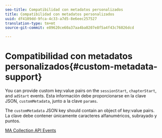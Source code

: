 ```yaml
---
seo-title: Compatibilidad con metadatos personalizados
title: Compatibilidad con metadatos personalizados
uuid: df4109dd-9fca-4c33-a7d5-8e6eec257527
translation-type: tm+mt
source-git-commit: e89620ce60a37aa4ba0207e8f5a4f43c76026dcd

---
```



# Compatibilidad con metadatos personalizados{#custom-metadata-support}

You can provide custom key:value pairs on the `sessionStart`, `chapterStart`, and `adStart` events. Esta información debe proporcionarse en la clave JSON, `customMetadata`, junto a la clave `params`.

The `customMetadata` JSON key should contain an object of key:value pairs. La clave debe contener únicamente caracteres alfanuméricos, subrayado y puntos.

[MA Collection API Events](/help/media-collection-api/mc-api-ref/mc-api-events-req.md)


